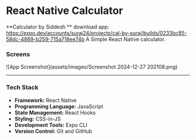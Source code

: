 # React Native Calculator  
**Calculator by Siddesh **
download app:
https://expo.dev/accounts/suraj24/projects/cal-by-suraj/builds/0233bc85-58dc-4869-b259-715a718ee74b 
A Simple React Native calculator.

### Screens
![App Screenshot](assets/images/Screenshot 2024-12-27 202108.png)

---

### Tech Stack

- **Framework:** React Native  
- **Programming Language:** JavaScript  
- **State Management:** React Hooks  
- **Styling:** CSS-in-JS  
- **Development Tools:** Expo CLI  
- **Version Control:** Git and GitHub  
